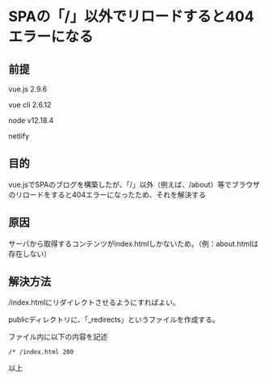 # SPAの「/」以外でリロードすると404エラーになる
## 前提
vue.js 2.9.6

vue cli 2.6.12

node  v12.18.4

netlify

## 目的
vue.jsでSPAのブログを構築したが、「/」以外（例えば、/about）等でブラウザのリロードをすると404エラーになったため、それを解決する

## 原因
サーバから取得するコンテンツがindex.htmlしかないため。（例：about.htmlは存在しない）

## 解決方法
/index.htmlにリダイレクトさせるようにすればよい。

publicディレクトリに、「_redirects」というファイルを作成する。

ファイル内に以下の内容を記述

```
/* /index.html 200
```

以上
